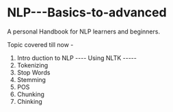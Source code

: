 # NLP---Basics-to-advanced
A personal Handbook for NLP learners and beginners.

Topic covered till now -
1. Intro duction to NLP
---- Using NLTK -----
2. Tokenizing
3. Stop Words
4. Stemming
5. POS
6. Chunking
7. Chinking
